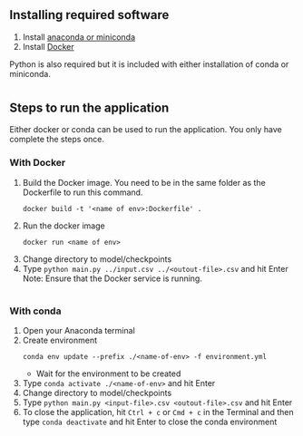 #
## **Installing required software**

1. Install [anaconda or miniconda](https://docs.conda.io/projects/continuumio-conda/en/latest/user-guide/install/index.html#)
2. Install [Docker](https://www.docker.com/products/)

Python is also required but it is included with either installation of conda or miniconda.

#
## **Steps to run the application**
Either docker or conda can be used to run the application. You only have complete the steps once.


### **With Docker**
1. Build the Docker image. You need to be in the same folder as the Dockerfile to run this command.
    ```
    docker build -t '<name of env>:Dockerfile' .
    ```
2. Run the docker image
    ```
    docker run <name of env>
    ```
3. Change directory to model/checkpoints
4. Type `python main.py ../input.csv ../<outout-file>.csv` and hit Enter
Note: Ensure that the Docker service is running.

#
### **With conda**

1. Open your Anaconda terminal
2. Create environment
    ```
    conda env update --prefix ./<name-of-env> -f environment.yml
    ```
    - Wait for the environment to be created
3. Type `conda activate ./<name-of-env>` and hit Enter
4. Change directory to model/checkpoints
5. Type `python main.py <input-file>.csv <outout-file>.csv` and hit Enter
6. To close the application, hit `Ctrl + c` or `Cmd + c` in the Terminal and then type `conda deactivate` and hit Enter to close the conda environment
